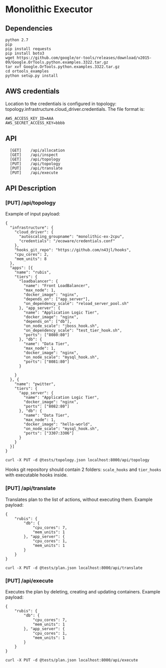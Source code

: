 # Monolithic Executor

## Dependencies
```
python 2.7
pip
pip install requests
pip install boto3
wget https://github.com/google/or-tools/releases/download/v2015-09/Google.OrTools.python.examples.3322.tar.gz
tar xvf Google.OrTools.python.examples.3322.tar.gz
cd ortools_examples
python setup.py install
```

## AWS credentials
Location to the credentials is configured in topology: topology.infrastructure.cloud_driver.credentials.
The file format is:
```
AWS_ACCESS_KEY_ID=AAA
AWS_SECRET_ACCESS_KEY=bbbb
```

## API
```
  [GET]    /api/allocation
  [GET]    /api/inspect
  [GET]    /api/topology
  [PUT]    /api/topology
  [PUT]    /api/translate
  [PUT]    /api/execute
```
## API Description
### [PUT] /api/topology
Example of input payload:
```
{
  "infrastructure": {
    "cloud_driver": {
      "autoscaling_groupname": "monolithic-ex-2cpu",
      "credentials": "/ecoware/credentials.conf"
    },
    "hooks_git_repo": "https://github.com/n43jl/hooks",
    "cpu_cores": 2,
    "mem_units": 8
  },
  "apps": [{
    "name": "rubis",
    "tiers": {
      "loadbalancer": {
        "name": "Front LoadBalancer",
        "max_node": 1,
        "docker_image": "nginx",
        "depends_on": ["app_server"],
        "on_dependency_scale": "reload_server_pool.sh"
      }, "app_server": {
        "name": "Application Logic Tier",
        "docker_image": "nginx",
        "depends_on": ["db"],
        "on_node_scale": "jboss_hook.sh",
        "on_dependency_scale": "test_tier_hook.sh",
        "ports": ["8080:80"]
      }, "db": {
        "name": "Data Tier",
        "max_node": 1,
        "docker_image": "nginx",
        "on_node_scale": "mysql_hook.sh",
        "ports": ["8081:80"]
      }

    }
  }, {
    "name": "pwitter",
    "tiers": {
      "app_server": {
        "name": "Application Logic Tier",
        "docker_image": "nginx",
        "ports": ["8082:80"]
      }, "db": {
        "name": "Data Tier",
        "max_node": 1,
        "docker_image": "hello-world",
        "on_node_scale": "mysql_hook.sh",
        "ports": ["3307:3306"]
      }
    }
  }]
}
```
`curl -X PUT -d @tests/topology.json localhost:8000/api/topology`

Hooks git repository should contain 2 folders: `scale_hooks` and `tier_hooks` with executable hooks inside.

### [PUT] /api/translate
Translates plan to the list of actions, without executing them. Example payload:
```
{
    "rubis": {
        "db": {
            "cpu_cores": 7,
            "mem_units": 1
        }, "app_server": {
            "cpu_cores": 1,
            "mem_units": 1
        }
    }
}
```
`curl -X PUT -d @tests/plan.json localhost:8000/api/translate`
### [PUT] /api/execute
Executes the plan by deleting, creating and updating containers. Example payload:
```
{
    "rubis": {
        "db": {
            "cpu_cores": 7,
            "mem_units": 1
        }, "app_server": {
            "cpu_cores": 1,
            "mem_units": 1
        }
    }
}
```
`curl -X PUT -d @tests/plan.json localhost:8000/api/execute`